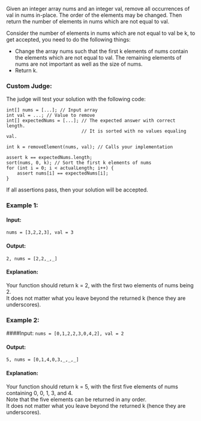 Given an integer array nums and an integer val, remove all occurrences of val in nums in-place. The order of the elements may be changed. Then return the number of elements in nums which are not equal to val.

Consider the number of elements in nums which are not equal to val be k, to get accepted, you need to do the following things:
- Change the array nums such that the first k elements of nums contain the elements which are not equal to val. The remaining elements of nums are not important as well as the size of nums.
- Return k.
  
### Custom Judge:
The judge will test your solution with the following code:
```
int[] nums = [...]; // Input array
int val = ...; // Value to remove
int[] expectedNums = [...]; // The expected answer with correct length.
                            // It is sorted with no values equaling val.

int k = removeElement(nums, val); // Calls your implementation

assert k == expectedNums.length;
sort(nums, 0, k); // Sort the first k elements of nums
for (int i = 0; i < actualLength; i++) {
    assert nums[i] == expectedNums[i];
}
```
If all assertions pass, then your solution will be accepted.

### Example 1:

#### Input: 
`nums = [3,2,2,3], val = 3`  

#### Output: 
`2, nums = [2,2,_,_]`  

#### Explanation: 
Your function should return k = 2, with the first two elements of nums being 2.  
It does not matter what you leave beyond the returned k (hence they are underscores).  

### Example 2:

####Input: 
`nums = [0,1,2,2,3,0,4,2], val = 2`  

#### Output:
`5, nums = [0,1,4,0,3,_,_,_]`   

#### Explanation:
Your function should return k = 5, with the first five elements of nums containing 0, 0, 1, 3, and 4.  
Note that the five elements can be returned in any order.  
It does not matter what you leave beyond the returned k (hence they are underscores).  
